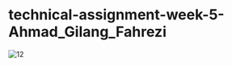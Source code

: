 # technical-assignment-week-5-Ahmad_Gilang_Fahrezi

![12](https://user-images.githubusercontent.com/108109013/181702801-91e240e9-acd3-4df1-8c9d-3ac722e16de1.PNG)
